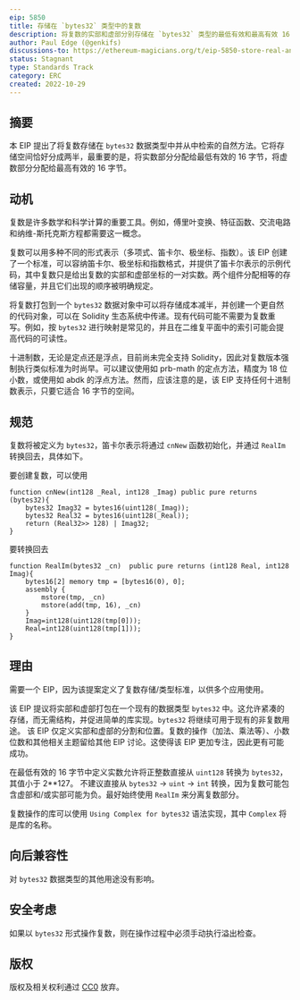 ```yaml
---
eip: 5850
title: 存储在 `bytes32` 类型中的复数
description: 将复数的实部和虚部分别存储在 `bytes32` 类型的最低有效和最高有效 16 字节中。
author: Paul Edge (@genkifs)
discussions-to: https://ethereum-magicians.org/t/eip-5850-store-real-and-imaginary-parts-of-complex-numbers-in-the-least-significant-and-most-significant-16-bytes-respectively-of-a-bytes32-type/11532
status: Stagnant
type: Standards Track
category: ERC
created: 2022-10-29
---
```


## 摘要

本 EIP 提出了将复数存储在 `bytes32` 数据类型中并从中检索的自然方法。它将存储空间恰好分成两半，最重要的是，将实数部分分配给最低有效的 16 字节，将虚数部分分配给最高有效的 16 字节。

## 动机

复数是许多数学和科学计算的重要工具。例如，傅里叶变换、特征函数、交流电路和纳维-斯托克斯方程都需要这一概念。

复数可以用多种不同的形式表示（多项式、笛卡尔、极坐标、指数）。该 EIP 创建了一个标准，可以容纳笛卡尔、极坐标和指数格式，并提供了笛卡尔表示的示例代码，其中复数只是给出复数的实部和虚部坐标的一对实数。两个组件分配相等的存储容量，并且它们出现的顺序被明确规定。

将复数打包到一个 `bytes32` 数据对象中可以将存储成本减半，并创建一个更自然的代码对象，可以在 Solidity 生态系统中传递。现有代码可能不需要为复数重写。例如，按 `bytes32` 进行映射是常见的，并且在二维复平面中的索引可能会提高代码的可读性。

十进制数，无论是定点还是浮点，目前尚未完全支持 Solidity，因此对复数版本强制执行类似标准为时尚早。可以建议使用如 prb-math 的定点方法，精度为 18 位小数，或使用如 abdk 的浮点方法。然而，应该注意的是，该 EIP 支持任何十进制数表示，只要它适合 16 字节的空间。

## 规范

复数将被定义为 `bytes32`，笛卡尔表示将通过 `cnNew` 函数初始化，并通过 `RealIm` 转换回去，具体如下。

要创建复数，可以使用

```solidity
function cnNew(int128 _Real, int128 _Imag) public pure returns (bytes32){
    bytes32 Imag32 = bytes16(uint128(_Imag));
    bytes32 Real32 = bytes16(uint128(_Real));
    return (Real32>> 128) | Imag32;
}
```

要转换回去

```solidity
function RealIm(bytes32 _cn)  public pure returns (int128 Real, int128 Imag){
    bytes16[2] memory tmp = [bytes16(0), 0];
    assembly {
        mstore(tmp, _cn)
        mstore(add(tmp, 16), _cn)
    }
    Imag=int128(uint128(tmp[0]));
    Real=int128(uint128(tmp[1]));
}
```

## 理由

需要一个 EIP，因为该提案定义了复数存储/类型标准，以供多个应用使用。

该 EIP 提议将实部和虚部打包在一个现有的数据类型 `bytes32` 中。这允许紧凑的存储，而无需结构，并促进简单的库实现。`bytes32` 将继续可用于现有的非复数用途。
该 EIP 仅定义实部和虚部的分割和位置。复数的操作（加法、乘法等）、小数位数和其他相关主题留给其他 EIP 讨论。这使得该 EIP 更加专注，因此更有可能成功。

在最低有效的 16 字节中定义实数允许将正整数直接从 `uint128` 转换为 `bytes32`，其值小于 2**127。
不建议直接从 `bytes32` -> `uint` -> `int` 转换，因为复数可能包含虚部和/或实部可能为负。最好始终使用 `RealIm` 来分离复数部分。

复数操作的库可以使用 `Using Complex for bytes32` 语法实现，其中 `Complex` 将是库的名称。

## 向后兼容性

对 `bytes32` 数据类型的其他用途没有影响。

## 安全考虑

如果以 `bytes32` 形式操作复数，则在操作过程中必须手动执行溢出检查。

## 版权

版权及相关权利通过 [CC0](../LICENSE.md) 放弃。